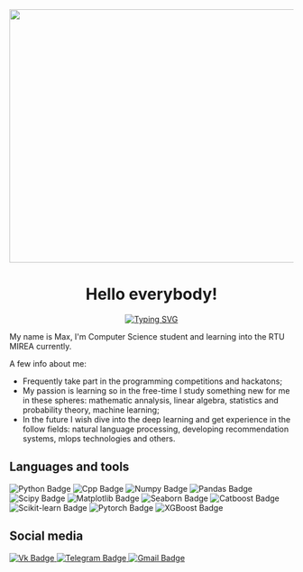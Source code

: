 <div align="center">
  <img src="https://media3.giphy.com/media/l46Cy1rHbQ92uuLXa/giphy.gif" width="600" height="450"/>
</div>
<h1 align="center">Hello everybody!</h1>
<p align="center">
  <a href="https://git.io/typing-svg"><img src="https://readme-typing-svg.herokuapp.com?font=Fira+Code&duration=4000&pause=500&color=292BF7&center=true&width=503&lines=%F0%9F%94%A5Intern+Data+Scientist%F0%9F%92%AA" alt="Typing SVG" /></a>
</p>

My name is Max, I'm Computer Science student and learning into the RTU MIREA currently.

A few info about me:
<ul>
<li>Frequently take part in the programming competitions and hackatons;</li>
<li>My passion is learning so in the free-time I study something new for me in these spheres: mathematic annalysis, linear algebra, statistics and probability theory, machine learning;</li>
<li>In the future I wish dive into the deep learning and get experience in the follow fields: natural language processing, developing recommendation systems, mlops technologies and others.</li>
</ul>
</hr>
<h2>Languages and tools</h2>
<div id="badges">
  <img src="https://img.shields.io/badge/Python-darkblue?style=for-the-badge&logo=python&logoColor=white" alt="Python Badge"/>
  <img src="https://img.shields.io/badge/C++-darkblue?style=for-the-badge&logo=cpp&logoColor=white" alt="Cpp Badge"/>
  <img src="https://img.shields.io/badge/Numpy-darkblue?style=for-the-badge&logo=numpy&logoColor=white" alt="Numpy Badge"/>
  <img src="https://img.shields.io/badge/Pandas-darkblue?style=for-the-badge&logo=pandas&logoColor=white" alt="Pandas Badge"/>
  <img src="https://img.shields.io/badge/Scipy-darkblue?style=for-the-badge&logo=scipy&logoColor=white" alt="Scipy Badge"/>
  <img src="https://img.shields.io/badge/Matplotlib-darkblue?style=for-the-badge&logo=matplotlib&logoColor=white" alt="Matplotlib Badge"/>
  <img src="https://img.shields.io/badge/Seaborn-darkblue?style=for-the-badge&logo=seaborn&logoColor=white" alt="Seaborn Badge"/>
  <img src="https://img.shields.io/badge/Catboost-darkblue?style=for-the-badge&logo=catboost&logoColor=white" alt="Catboost Badge"/>
  <img src="https://img.shields.io/badge/Sklearn-darkblue?style=for-the-badge&logo=sklearn&logoColor=white" alt="Scikit-learn Badge"/>
  <img src="https://img.shields.io/badge/Pytorch?style=for-the-badge&logo=pytorch&logoColor=white" alt="Pytorch Badge"/>
  <img src="https://img.shields.io/badge/XGBoost?style=for-the-badge&logo=xgboost&logoColor=white" alt="XGBoost Badge"/>
</div>
</hr>
<h2>Social media</h2>
<div id="badges">
  <a href="https://vk.com/f_kyoub_h">
    <img src="https://img.shields.io/badge/VK-blue?style=for-the-badge&logo=vk&logoColor=white" alt="Vk Badge"/>
  </a>
  <a href="https://t.me/f_kyoub_h">
    <img src="https://img.shields.io/badge/Telegram-red?style=for-the-badge&logo=telegram&logoColor=white" alt="Telegram Badge"/>
  </a>
  <a href="mailto:makssisasbl@gmail.com">
    <img src="https://img.shields.io/badge/Gmail-blue?style=for-the-badge&logo=gmail&logoColor=white" alt="Gmail Badge"/>
  </a>
</div>
